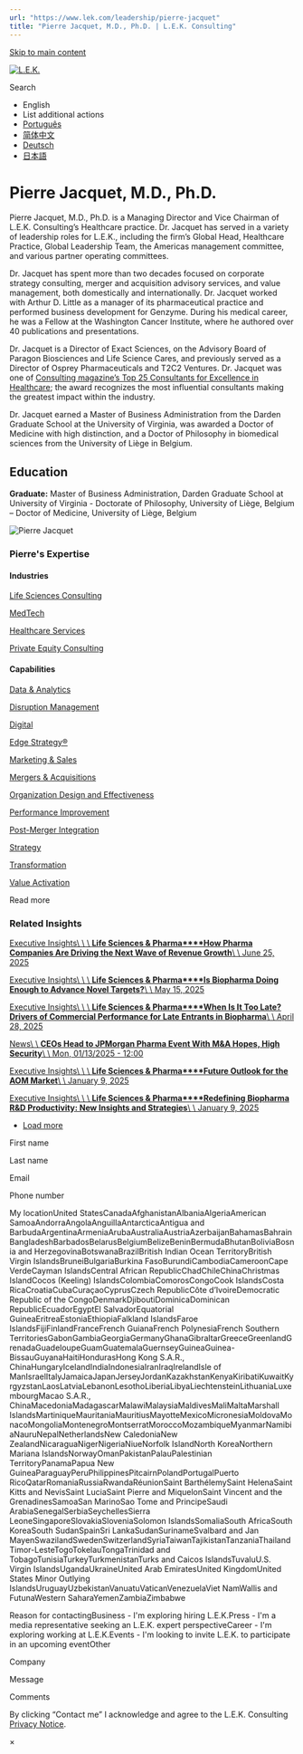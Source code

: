 ```yaml
---
url: "https://www.lek.com/leadership/pierre-jacquet"
title: "Pierre Jacquet, M.D., Ph.D. | L.E.K. Consulting"
---
```


[Skip to main content](https://www.lek.com/leadership/pierre-jacquet#main-content)

[![L.E.K.](https://www.lek.com/themes/lek/images/new-logo.svg)](https://www.lek.com/ "L.E.K.")

Search

- English
- List additional actions
- [Português](https://www.lek.com/pt-br/lek-brazil)
- [简体中文](https://www.lek.com/zh-hant/lek-china)
- [Deutsch](https://www.lek.com/de/lek-germany)
- [日本語](https://www.lek.com/ja/lek-japan)

# Pierre Jacquet, M.D., Ph.D.

Pierre Jacquet, M.D., Ph.D. is a Managing Director and Vice Chairman of L.E.K. Consulting’s Healthcare practice. Dr. Jacquet has served in a variety of leadership roles for L.E.K., including the firm’s Global Head, Healthcare Practice, Global Leadership Team, the Americas management committee, and various partner operating committees.

Dr. Jacquet has spent more than two decades focused on corporate strategy consulting, merger and acquisition advisory services, and value management, both domestically and internationally. Dr. Jacquet worked with Arthur D. Little as a manager of its pharmaceutical practice and performed business development for Genzyme. During his medical career, he was a Fellow at the Washington Cancer Institute, where he authored over 40 publications and presentations.

Dr. Jacquet is a Director of Exact Sciences, on the Advisory Board of Paragon Biosciences and Life Science Cares, and previously served as a Director of Osprey Pharmaceuticals and T2C2 Ventures. Dr. Jacquet was one of [Consulting magazine’s Top 25 Consultants for Excellence in Healthcare](https://www.lek.com/press/leks-pierre-jacquet-named-top-25-consultant-consulting-magazine); the award recognizes the most influential consultants making the greatest impact within the industry.

Dr. Jacquet earned a Master of Business Administration from the Darden Graduate School at the University of Virginia, was awarded a Doctor of Medicine with high distinction, and a Doctor of Philosophy in biomedical sciences from the University of Liège in Belgium.

## Education

**Graduate:** Master of Business Administration, Darden Graduate School at University of Virginia - Doctorate of Philosophy, University of Liège, Belgium – Doctor of Medicine, University of Liège, Belgium

![Pierre Jacquet](https://www.lek.com/sites/default/files/profile-images/Pierre-Jacquet.jpg)

### Pierre's Expertise

#### Industries

[Life Sciences Consulting](https://www.lek.com/industries/life-sciences-pharma)

[MedTech](https://www.lek.com/industries/medtech)

[Healthcare Services](https://www.lek.com/industries/healthcare-services)

[Private Equity Consulting](https://www.lek.com/industries/private-equity-pe)

#### Capabilities

[Data & Analytics](https://www.lek.com/capabilities/data-analytics)

[Disruption Management](https://www.lek.com/capabilities/disruption-management)

[Digital](https://www.lek.com/capabilities/digital)

[Edge Strategy®](https://www.lek.com/capabilities/strategy/edge-strategyr)

[Marketing & Sales](https://www.lek.com/capabilities/marketing-and-sales)

[Mergers & Acquisitions](https://www.lek.com/capabilities/mergers-acquisitions)

[Organization Design and Effectiveness](https://www.lek.com/capabilities/organizational-strategy)

[Performance Improvement](https://www.lek.com/capabilities/performance-improvement)

[Post-Merger Integration](https://www.lek.com/capabilities/organizational-strategy/post-merger-integration-pmi)

[Strategy](https://www.lek.com/capabilities/strategy)

[Transformation](https://www.lek.com/capabilities/organizational-strategy/transformation)

[Value Activation](https://www.lek.com/capabilities/organizational-strategy/value-activation)

Read more

### Related Insights

[Executive Insights\\
\\
\\
**Life Sciences & Pharma****How Pharma Companies Are Driving the Next Wave of Revenue Growth**\\
\\
June 25, 2025](https://www.lek.com/insights/hea/us/ei/how-pharma-companies-are-driving-next-wave-revenue-growth)

[Executive Insights\\
\\
\\
**Life Sciences & Pharma****Is Biopharma Doing Enough to Advance Novel Targets?**\\
\\
May 15, 2025](https://www.lek.com/insights/hea/us/ei/biopharma-doing-enough-advance-novel-targets)

[Executive Insights\\
\\
\\
**Life Sciences & Pharma****When Is It Too Late? Drivers of Commercial Performance for Late Entrants in Biopharma**\\
\\
April 28, 2025](https://www.lek.com/insights/hea/us/ei/when-it-too-late-drivers-commercial-performance-late-entrants-biopharma)

[News\\
\\
**CEOs Head to JPMorgan Pharma Event With M&A Hopes, High Security**\\
\\
Mon, 01/13/2025 - 12:00](https://www.lek.com/press/ceos-head-jpmorgan-pharma-event-ma-hopes-high-security)

[Executive Insights\\
\\
\\
**Life Sciences & Pharma****Future Outlook for the AOM Market**\\
\\
January 9, 2025](https://www.lek.com/insights/hea/us/ei/future-outlook-aom-market)

[Executive Insights\\
\\
\\
**Life Sciences & Pharma****Redefining Biopharma R&D Productivity: New Insights and Strategies**\\
\\
January 9, 2025](https://www.lek.com/insights/hea/global/ei/redefining-biopharma-rd-productivity-new-insights-and-strategies)

- [Load more](https://www.lek.com/leadership/pierre-jacquet?page=1 "Load more items")

First name

Last name

Email

Phone number

My locationUnited StatesCanadaAfghanistanAlbaniaAlgeriaAmerican SamoaAndorraAngolaAnguillaAntarcticaAntigua and BarbudaArgentinaArmeniaArubaAustraliaAustriaAzerbaijanBahamasBahrainBangladeshBarbadosBelarusBelgiumBelizeBeninBermudaBhutanBoliviaBosnia and HerzegovinaBotswanaBrazilBritish Indian Ocean TerritoryBritish Virgin IslandsBruneiBulgariaBurkina FasoBurundiCambodiaCameroonCape VerdeCayman IslandsCentral African RepublicChadChileChinaChristmas IslandCocos (Keeling) IslandsColombiaComorosCongoCook IslandsCosta RicaCroatiaCubaCuraçaoCyprusCzech RepublicCôte d’IvoireDemocratic Republic of the CongoDenmarkDjiboutiDominicaDominican RepublicEcuadorEgyptEl SalvadorEquatorial GuineaEritreaEstoniaEthiopiaFalkland IslandsFaroe IslandsFijiFinlandFranceFrench GuianaFrench PolynesiaFrench Southern TerritoriesGabonGambiaGeorgiaGermanyGhanaGibraltarGreeceGreenlandGrenadaGuadeloupeGuamGuatemalaGuernseyGuineaGuinea-BissauGuyanaHaitiHondurasHong Kong S.A.R., ChinaHungaryIcelandIndiaIndonesiaIranIraqIrelandIsle of ManIsraelItalyJamaicaJapanJerseyJordanKazakhstanKenyaKiribatiKuwaitKyrgyzstanLaosLatviaLebanonLesothoLiberiaLibyaLiechtensteinLithuaniaLuxembourgMacao S.A.R., ChinaMacedoniaMadagascarMalawiMalaysiaMaldivesMaliMaltaMarshall IslandsMartiniqueMauritaniaMauritiusMayotteMexicoMicronesiaMoldovaMonacoMongoliaMontenegroMontserratMoroccoMozambiqueMyanmarNamibiaNauruNepalNetherlandsNew CaledoniaNew ZealandNicaraguaNigerNigeriaNiueNorfolk IslandNorth KoreaNorthern Mariana IslandsNorwayOmanPakistanPalauPalestinian TerritoryPanamaPapua New GuineaParaguayPeruPhilippinesPitcairnPolandPortugalPuerto RicoQatarRomaniaRussiaRwandaRéunionSaint BarthélemySaint HelenaSaint Kitts and NevisSaint LuciaSaint Pierre and MiquelonSaint Vincent and the GrenadinesSamoaSan MarinoSao Tome and PrincipeSaudi ArabiaSenegalSerbiaSeychellesSierra LeoneSingaporeSlovakiaSloveniaSolomon IslandsSomaliaSouth AfricaSouth KoreaSouth SudanSpainSri LankaSudanSurinameSvalbard and Jan MayenSwazilandSwedenSwitzerlandSyriaTaiwanTajikistanTanzaniaThailandTimor-LesteTogoTokelauTongaTrinidad and TobagoTunisiaTurkeyTurkmenistanTurks and Caicos IslandsTuvaluU.S. Virgin IslandsUgandaUkraineUnited Arab EmiratesUnited KingdomUnited States Minor Outlying IslandsUruguayUzbekistanVanuatuVaticanVenezuelaViet NamWallis and FutunaWestern SaharaYemenZambiaZimbabwe

Reason for contactingBusiness - I'm exploring hiring L.E.K.Press - I'm a media representative seeking an L.E.K. expert perspectiveCareer - I'm exploring working at L.E.K.Events - I'm looking to invite L.E.K. to participate in an upcoming eventOther

Company

Message

Comments

By clicking “Contact me” I acknowledge and agree to the L.E.K. Consulting [Privacy Notice](https://www.lek.com/lek-consulting-privacy-policy).

×